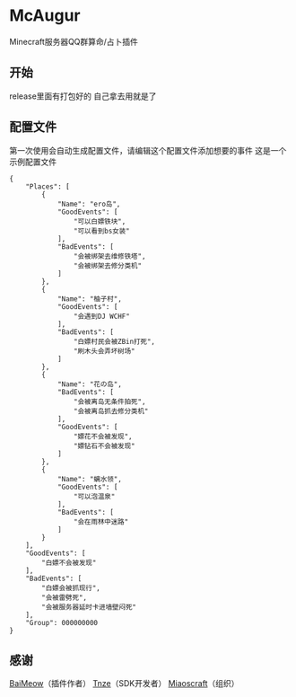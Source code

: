 # McAugur
Minecraft服务器QQ群算命/占卜插件

## 开始
release里面有打包好的
自己拿去用就是了

## 配置文件
第一次使用会自动生成配置文件，请编辑这个配置文件添加想要的事件
这是一个示例配置文件
```
{
    "Places": [
        {
            "Name": "ero岛",
            "GoodEvents": [
                "可以白嫖铁块",
                "可以看到bs女装"
            ],
            "BadEvents": [
                "会被绑架去维修铁塔",
                "会被绑架去修分类机"
            ]
        },
        {
            "Name": "柚子村",
            "GoodEvents": [
                "会遇到DJ WCHF"
            ],
            "BadEvents": [
                "白嫖村民会被ZBin打死",
                "刷木头会弄坏树场"
            ]
        },
        {
            "Name": "花の岛",
            "BadEvents": [
                "会被离岛无条件拍死",
                "会被离岛抓去修分类机"
            ],
            "GoodEvents": [
                "嫖花不会被发现",
                "嫖钻石不会被发现"
            ]
        },
        {
            "Name": "螭水领",
            "GoodEvents": [
                "可以泡温泉"
            ],
            "BadEvents": [
                "会在雨林中迷路"
            ]
        }
    ],
    "GoodEvents": [
        "白嫖不会被发现"
    ],
    "BadEvents": [
        "白嫖会被抓现行",
        "会被雷劈死",
        "会被服务器延时卡进墙壁闷死"
    ],
    "Group": 000000000
}
```

## 感谢
[BaiMeow](https://github.com/MscBaiMeow)（插件作者）
[Tnze](https://github.com/Tnze)（SDK开发者）
[Miaoscraft](https://miaoscraft.cn)（组织）
